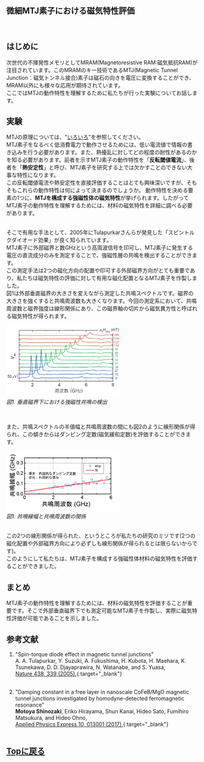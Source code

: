 ## 微細MTJ素子における磁気特性評価
<br>

## はじめに
次世代の不揮発性メモリとしてMRAM(Magnetoresistive RAM:磁気抵抗RAM)が注目されています。このMRAMのキー技術であるMTJ(Magnetic Tunnel Junction：磁気トンネル接合)素子は磁石の向きを電圧に変換することができ、MRAM以外にも様々な応用が期待されています。<br>
ここではMTJの動作特性を理解するために私たちが行った実験についてお話します。<br>

## 実験
MTJの原理については、"[いろいろ](./pokepoke)"を参照してください。<br>
MTJ素子をなるべく低消費電力で動作させるためには、低い電流値で情報の書き込みを行う必要があります。また、熱擾乱に対してどの程度の耐性があるのかを知る必要があります。前者を示すMTJ素子の動作特性を「**反転閾値電流**」、後者を「**熱安定性**」と呼び、MTJ素子を研究する上では欠かすことのできない大事な特性になります。<br>
この反転閾値電流や熱安定性を直接評価することはとても興味深いですが、そもそもこれらの動作特性は何によって決まるのでしょうか。
動作特性を決める要素の1つに、**MTJを構成する強磁性体の磁気特性**が挙げられます。したがってMTJ素子の動作特性を理解するためには、材料の磁気特性を詳細に調べる必要があります。<br><br>

そこで有用な手法として、2005年にTulapurkarさんらが発見した「スピントルクダイオード効果」が良く知られています。<br>
MTJ素子に外部磁界と数GHzという高周波信号を印可し、MTJ素子に発生する電圧の直流成分のみを測定することで、強磁性層の共鳴を検出することができます。<br>
この測定手法は2つの磁化方向の配置や印可する外部磁界方向がとても重要であり、私たちは磁気特性の評価に対して有用な磁化配置となるMTJ素子を作製しました。<br>
図1は外部垂直磁界の大きさを変えながら測定した共鳴スペクトルです。磁界の大きさを強くすると共鳴周波数も大きくなります。今回の測定系において、共鳴周波数と磁界強度は線形関係にあり、この磁界軸の切片から磁気異方性と呼ばれる磁気特性が得られます。<br>
<p>
<img src="./FMR.png" width="300px" title="FMR"><br>
<em>図1. 垂直磁界下における強磁性共鳴の検出</em>
</p><br>

また、共鳴スペクトルの半値幅と共鳴周波数の間にも図2のように線形関係が得られ、この傾きからはダンピング定数(磁気緩和定数)を評価することができます。<br>
<p>
<img src="./df_fr.jpg" width="300px" title="linewidth"><br>
<em>図1. 共鳴線幅と共鳴周波数の関係</em>
</p><br>
この2つの線形関係が得られた、というところが私たちの研究のミソです(2つの磁化配置や外部磁界方向により必ずしも線形関係が得られるとは限らないからです)。<br>
このようにして私たちは、MTJ素子を構成する強磁性体材料の磁気特性を評価することができました。<br>

## まとめ
MTJ素子の動作特性を理解するためには、材料の磁気特性を評価することが重要です。そこで外部垂直磁界下でも測定可能なMTJ素子を作製し、実際に磁気特性評価が可能であることを示しました。

## 参考文献
1. "Spin-torque diode effect in magnetic tunnel junctions"<br>
A. A. Tulapurkar, Y. Suzuki, A. Fukushima, H. Kubota, H. Maehara, K. Tsunekawa, D. D. Djayaprawira, N. Watanabe, and S. Yuasa,<br>
[Nature 438, 339 (2005).](https://www.nature.com/articles/nature04207){:target="_blank"}<br><br>

1. "Damping constant in a free layer in nanoscale CoFeB/MgO magnetic tunnel junctions investigated by homodyne-detected ferromagnetic resonance"<br>
**Motoya Shinozaki**, Eriko Hirayama, Shun Kanai, Hideo Sato, Fumihiro Matsukura, and Hideo Ohno,<br>
[Applied Physics Express 10, 013001 (2017).](https://iopscience.iop.org/article/10.7567/APEX.10.013001){:target="_blank"}<br><br>

## [Topに戻る](https://motoyashinozaki.github.io/minidora/)